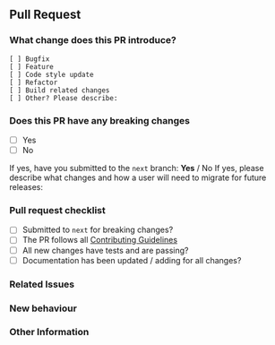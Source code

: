 ## Pull Request

### What change does this PR introduce?
```
[ ] Bugfix
[ ] Feature
[ ] Code style update
[ ] Refactor
[ ] Build related changes
[ ] Other? Please describe:
```
### Does this PR have any breaking changes
- [ ] Yes
- [ ] No

If yes, have you submitted to the `next` branch: **Yes** / No
If yes, please describe what changes and how a user will need to migrate for future releases:

### Pull request checklist
- [ ] Submitted to `next` for breaking changes?
- [ ] The PR follows all [Contributing Guidelines](https://github.com/bendavies99/ts-project-template/blob/main/CONTRIBUTING.md)
- [ ] All new changes have tests and are passing?
- [ ] Documentation has been updated / adding for all changes?

### Related Issues

### New behaviour

### Other Information

